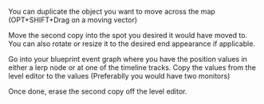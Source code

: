 
You can duplicate the object you want to move across the map (OPT+SHIFT+Drag on a moving vector)

Move the second copy into the spot you desired it would have moved to. You can also rotate or resize it to the desired end appearance if applicable.

Go into your blueprint event graph where you have the position values in either a lerp node or at one of the timeline tracks. Copy the values from the level editor to the values (Preferablly you would have two monitors)

Once done, erase the second copy off the level editor.